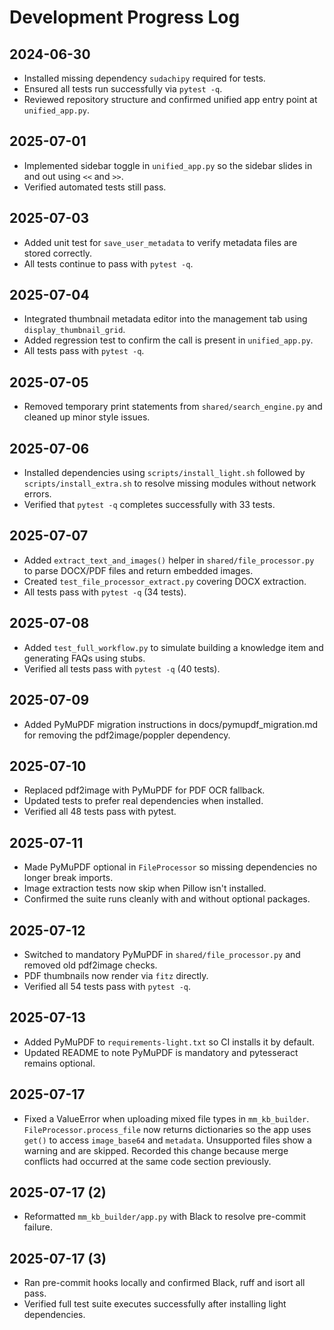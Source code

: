 # Development Progress Log

## 2024-06-30
- Installed missing dependency `sudachipy` required for tests.
- Ensured all tests run successfully via `pytest -q`.
- Reviewed repository structure and confirmed unified app entry point at `unified_app.py`.

## 2025-07-01
- Implemented sidebar toggle in `unified_app.py` so the sidebar slides in and out using `<<` and `>>`.
- Verified automated tests still pass.


## 2025-07-03
- Added unit test for `save_user_metadata` to verify metadata files are stored correctly.
- All tests continue to pass with `pytest -q`.

## 2025-07-04
- Integrated thumbnail metadata editor into the management tab using `display_thumbnail_grid`.
- Added regression test to confirm the call is present in `unified_app.py`.
- All tests pass with `pytest -q`.

## 2025-07-05
- Removed temporary print statements from `shared/search_engine.py` and cleaned up minor style issues.

## 2025-07-06
- Installed dependencies using `scripts/install_light.sh` followed by `scripts/install_extra.sh` to resolve missing modules without network errors.
- Verified that `pytest -q` completes successfully with 33 tests.

## 2025-07-07
- Added `extract_text_and_images()` helper in `shared/file_processor.py` to parse DOCX/PDF files and return embedded images.
- Created `test_file_processor_extract.py` covering DOCX extraction.
- All tests pass with `pytest -q` (34 tests).

## 2025-07-08
- Added `test_full_workflow.py` to simulate building a knowledge item and generating FAQs using stubs.
- Verified all tests pass with `pytest -q` (40 tests).

## 2025-07-09
- Added PyMuPDF migration instructions in docs/pymupdf_migration.md for removing the pdf2image/poppler dependency.

## 2025-07-10
- Replaced pdf2image with PyMuPDF for PDF OCR fallback.
- Updated tests to prefer real dependencies when installed.
- Verified all 48 tests pass with pytest.

## 2025-07-11
- Made PyMuPDF optional in `FileProcessor` so missing dependencies no longer
  break imports.
- Image extraction tests now skip when Pillow isn't installed.
- Confirmed the suite runs cleanly with and without optional packages.

## 2025-07-12
- Switched to mandatory PyMuPDF in `shared/file_processor.py` and removed old pdf2image checks.
- PDF thumbnails now render via `fitz` directly.
- Verified all 54 tests pass with `pytest -q`.

## 2025-07-13
- Added PyMuPDF to `requirements-light.txt` so CI installs it by default.
- Updated README to note PyMuPDF is mandatory and pytesseract remains optional.


## 2025-07-17
- Fixed a ValueError when uploading mixed file types in `mm_kb_builder`. `FileProcessor.process_file` now returns dictionaries so the app uses `get()` to access `image_base64` and `metadata`. Unsupported files show a warning and are skipped. Recorded this change because merge conflicts had occurred at the same code section previously.


## 2025-07-17 (2)
- Reformatted `mm_kb_builder/app.py` with Black to resolve pre-commit failure.

## 2025-07-17 (3)
- Ran pre-commit hooks locally and confirmed Black, ruff and isort all pass.
- Verified full test suite executes successfully after installing light dependencies.
